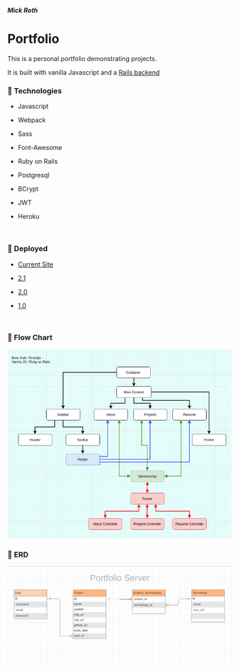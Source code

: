 

***Mick Roth***


# Portfolio

This is a personal portfolio demonstrating projects.

It is built with vanilla Javascript and a [Rails backend](https://github.com/mickmed/portfolio-server)
 


### &#127803; Technologies	
- Javascript
- Webpack
- Sass
- Font-Awesome
  <br>
  
- Ruby on Rails
- Postgresql
- BCrypt
- JWT
- Heroku
  

<br>

### &#x1F3E1; Deployed
- [Current Site](https://mickroth.com)

- [2.1](https://mick-roth.surge.sh)
- [2.0](https://mickroth.surge.sh)
- [1.0]()
  

<br>


### &#127803; Flow Chart

  
 ![](./src/img/flow-chart.png)

### &#127803; ERD

![](./src/img/portfolio-erd.png)


<br>









